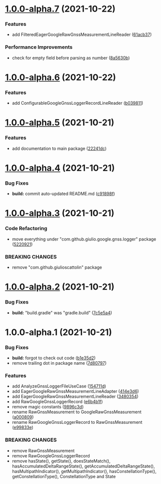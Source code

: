 # [1.0.0-alpha.7](https://github.com/giulioscattolin/google-gnss-logger/compare/v1.0.0-alpha.6...v1.0.0-alpha.7) (2021-10-22)


### Features

* add FilteredEagerGoogleRawGnssMeasurementLineReader ([61acb37](https://github.com/giulioscattolin/google-gnss-logger/commit/61acb37269e932d5c2a6dc12d100c533e9d01889))


### Performance Improvements

* check for empty field before parsing as number ([8a5630b](https://github.com/giulioscattolin/google-gnss-logger/commit/8a5630b15365684eba59b9e396fc2280022c3e5c))

# [1.0.0-alpha.6](https://github.com/giulioscattolin/google-gnss-logger/compare/v1.0.0-alpha.5...v1.0.0-alpha.6) (2021-10-22)


### Features

* add ConfigurableGoogleGnssLoggerRecordLineReader ([b039811](https://github.com/giulioscattolin/google-gnss-logger/commit/b039811bba6288fae51b723b4b20ef8709359ceb))

# [1.0.0-alpha.5](https://github.com/giulioscattolin/google-gnss-logger/compare/v1.0.0-alpha.4...v1.0.0-alpha.5) (2021-10-21)


### Features

* add documentation to main package ([22241dc](https://github.com/giulioscattolin/google-gnss-logger/commit/22241dc8ea44c4dadf14575529f33eb29dfaa538))

# [1.0.0-alpha.4](https://github.com/giulioscattolin/google-gnss-logger/compare/v1.0.0-alpha.3...v1.0.0-alpha.4) (2021-10-21)


### Bug Fixes

* **build:** commit auto-updated README.md ([c91898f](https://github.com/giulioscattolin/google-gnss-logger/commit/c91898f395d1b7970581022cbdacaa894503ad4e))

# [1.0.0-alpha.3](https://github.com/giulioscattolin/google-gnss-logger/compare/v1.0.0-alpha.2...v1.0.0-alpha.3) (2021-10-21)


### Code Refactoring

* move everything under "com.github.giulio.google.gnss.logger" package ([5220921](https://github.com/giulioscattolin/google-gnss-logger/commit/52209211493da49b0be861135bdca04b9e1dbaae))


### BREAKING CHANGES

* remove "com.github.giulioscattolin" package

# [1.0.0-alpha.2](https://github.com/giulioscattolin/google-gnss-logger/compare/v1.0.0-alpha.1...v1.0.0-alpha.2) (2021-10-21)


### Bug Fixes

* **build:** "build.gradle" was "gradle.build" ([7c5e5a4](https://github.com/giulioscattolin/google-gnss-logger/commit/7c5e5a42f927f07875ec5ea3b207c4d30f6f1255))

# 1.0.0-alpha.1 (2021-10-21)


### Bug Fixes

* **build:** forgot to check out code ([b1e35d2](https://github.com/giulioscattolin/google-gnss-logger/commit/b1e35d2eab5e878c1f511f80dbfd11e7e8431440))
* remove trailing dot in package name ([7d80797](https://github.com/giulioscattolin/google-gnss-logger/commit/7d80797904f3f6e42e360c578dddee0aa6a55356))


### Features

* add AnalyzeGnssLoggerFileUseCase ([154711d](https://github.com/giulioscattolin/google-gnss-logger/commit/154711d8a9e67fb93295a59b98c75c94d0142e89))
* add EagerGoogleRawGnssMeasurementLineAdapter ([414e3d6](https://github.com/giulioscattolin/google-gnss-logger/commit/414e3d68d8f52f6a6adc081af71df06a8670c089))
* add EagerGoogleRawGnssMeasurementLineReader ([3480354](https://github.com/giulioscattolin/google-gnss-logger/commit/3480354ee5127c473ff55929e62c770b6cc98721))
* add RawGoogleGnssLoggerRecord ([e6b4b1f](https://github.com/giulioscattolin/google-gnss-logger/commit/e6b4b1fe1ed2bc69dc221041b7c8b4bdb3d8dffe))
* remove magic constants ([9896c3d](https://github.com/giulioscattolin/google-gnss-logger/commit/9896c3d721968dc8cc33f9018f13950d15218605))
* rename RawGnssMeasurement to GoogleRawGnssMeasurement ([a000809](https://github.com/giulioscattolin/google-gnss-logger/commit/a0008095c968f8d108193cb33ab7693292e1796c))
* rename RawGoogleGnssLoggerRecord to RawGnssMeasurement ([e99833e](https://github.com/giulioscattolin/google-gnss-logger/commit/e99833ef70da818dc27236ec146b30ab86376eb0))


### BREAKING CHANGES

* remove RawGnssMeasurement
* remove RawGoogleGnssLoggerRecord
* remove hasState(), getState(), doesStateMatch(), hasAccumulatedDeltaRangeState(), getAccumulatedDeltaRangeState(), hasMultipathIndicator(), getMultipathIndicator(), hasConstellationType(), getConstellationType(), ConstellationType and State
